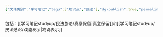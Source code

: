 ```yaml
---
{"文件类别":"学习笔记","tags":["知识点","民法"],"dg-publish":true,"permalink":"/学习笔记studyup/民法总论/单方虚伪表示/","dgPassFrontmatter":true,"created":"2024-10-13T21:52:13.749+08:00","updated":"2024-10-23T12:11:26.504+08:00"}
---
```


包括：[[学习笔记studyup/民法总论/真意保留\|真意保留]]和[[学习笔记studyup/民法总论/戏谑表示\|戏谑表示]]